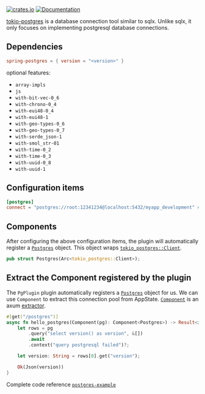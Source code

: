 [![crates.io](https://img.shields.io/crates/v/spring-postgres.svg)](https://crates.io/crates/spring-postgres)
[![Documentation](https://docs.rs/spring-postgres/badge.svg)](https://docs.rs/spring-postgres)

[tokio-postgres](https://github.com/sfackler/rust-postgres) is a database connection tool similar to sqlx. Unlike sqlx, it only focuses on implementing postgresql database connections.

## Dependencies

```toml
spring-postgres = { version = "<version>" }
```

optional features:
* `array-impls`
* `js`
* `with-bit-vec-0_6`
* `with-chrono-0_4`
* `with-eui48-0_4`
* `with-eui48-1`
* `with-geo-types-0_6`
* `with-geo-types-0_7`
* `with-serde_json-1`
* `with-smol_str-01`
* `with-time-0_2`
* `with-time-0_3`
* `with-uuid-0_8`
* `with-uuid-1`

## Configuration items

```toml
[postgres]
connect = "postgres://root:12341234@localhost:5432/myapp_development" # Database address to connect to
```

## Components

After configuring the above configuration items, the plugin will automatically register a [`Postgres`](https://docs.rs/tokio-postgres/latest/tokio_postgres/struct.Client.html) object. This object wraps [`tokio_postgres::Client`](https://docs.rs/tokio-postgres/latest/tokio_postgres/struct.Client.html).

```rust
pub struct Postgres(Arc<tokio_postgres::Client>);
```

## Extract the Component registered by the plugin

The `PgPlugin` plugin automatically registers a [`Postgres`](https://docs.rs/tokio-postgres/latest/tokio_postgres/struct.Client.html) object for us. We can use `Component` to extract this connection pool from AppState. [`Component`](https://docs.rs/spring-web/latest/spring_web/extractor/struct.Component.html) is an axum [extractor](https://docs.rs/axum/latest/axum/extract/index.html).

```rust
#[get("/postgres")]
async fn hello_postgres(Component(pg): Component<Postgres>) -> Result<impl IntoResponse> {
    let rows = pg
        .query("select version() as version", &[])
        .await
        .context("query postgresql failed")?;

    let version: String = rows[0].get("version");

    Ok(Json(version))
}
```

Complete code reference [`postgres-example`](https://github.com/spring-rs/spring-rs/tree/master/examples/postgres-example)